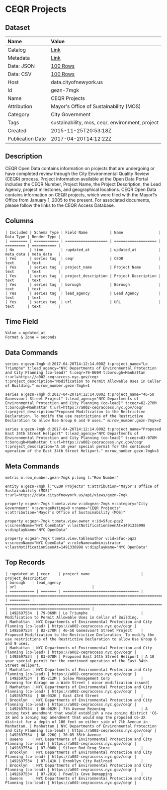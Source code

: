 # CEQR Projects

## Dataset

| Name | Value |
| :--- | :---- |
| Catalog | [Link](https://catalog.data.gov/dataset/ceqr-projects) |
| Metadata | [Link](https://data.cityofnewyork.us/api/views/gezn-7mgk) |
| Data: JSON | [100 Rows](https://data.cityofnewyork.us/api/views/gezn-7mgk/rows.json?max_rows=100) |
| Data: CSV | [100 Rows](https://data.cityofnewyork.us/api/views/gezn-7mgk/rows.csv?max_rows=100) |
| Host | data.cityofnewyork.us |
| Id | gezn-7mgk |
| Name | CEQR Projects |
| Attribution | Mayor's Office of Sustainability (MOS) |
| Category | City Government |
| Tags | sustainability, mos, ceqr, environment, project |
| Created | 2015-11-25T20:53:18Z |
| Publication Date | 2017-04-20T14:12:22Z |

## Description

CEQR Open Data contains information on projects that are undergoing or have completed review through the City Environmental Quality Review (CEQR) process. Project information available at the Open Data Portal includes the CEQR Number, Project Name, the Project Description, the Lead Agency, project milestones, and geographical locations. CEQR Open Data contains information on CEQR projects, which were filed with the Mayor?s Office from January 1, 2005 to the present.  For associated documents, please follow the links to the CEQR Access Database.

## Columns

```ls
| Included | Schema Type | Field Name          | Name                | Data Type | Render Type |
| ======== | =========== | =================== | =================== | ========= | =========== |
| No       | time        | :updated_at         | updated_at          | meta_data | meta_data   |
| Yes      | series tag  | ceqr                | CEQR                | text      | text        |
| Yes      | series tag  | project_name        | Project Name        | text      | text        |
| Yes      | series tag  | project_description | Project Description | text      | text        |
| Yes      | series tag  | borough             | Borough             | text      | text        |
| Yes      | series tag  | lead_agency         | Lead Agency         | text      | text        |
| Yes      | series tag  | url                 | URL                 | text      | text        |
```

## Time Field

```ls
Value = updated_at
Format & Zone = seconds
```

## Data Commands

```ls
series e:gezn-7mgk d:2017-04-20T14:12:14.000Z t:project_name="Le Triumphe" t:lead_agency="NYC Departments of Environmental Protection and City Planning (co-lead)" t:ceqr=79-069M t:borough=Manhattan t:url=https://a002-ceqraccess.nyc.gov/ceqr t:project_description="Modification to Permit Allowable Uses in Cellar of Building." m:row_number.gezn-7mgk=1

series e:gezn-7mgk d:2017-04-20T14:12:14.000Z t:project_name="46-50 Ganesvoort Street Project" t:lead_agency="NYC Departments of Environmental Protection and City Planning (co-lead)" t:ceqr=82-270M t:borough=Manhattan t:url=https://a002-ceqraccess.nyc.gov/ceqr t:project_description="Proposed Modification to the Restrictive Declaration. To modify the use restrictions of the Restrictive Declaration to allow Use Group 6 and 9 uses." m:row_number.gezn-7mgk=2

series e:gezn-7mgk d:2017-04-20T14:12:14.000Z t:project_name="Proposed East 34th Street Heliport" t:lead_agency="NYC Departments of Environmental Protection and City Planning (co-lead)" t:ceqr=83-078M t:borough=Manhattan t:url=https://a002-ceqraccess.nyc.gov/ceqr t:project_description="A 10 year special permit for the continued operation of the East 34th Street Heliport." m:row_number.gezn-7mgk=3
```

## Meta Commands

```ls
metric m:row_number.gezn-7mgk p:long l:"Row Number"

entity e:gezn-7mgk l:"CEQR Projects" t:attribution="Mayor's Office of Sustainability (MOS)" t:url=https://data.cityofnewyork.us/api/views/gezn-7mgk

property e:gezn-7mgk t:meta.view v:id=gezn-7mgk v:category="City Government" v:averageRating=0 v:name="CEQR Projects" v:attribution="Mayor's Office of Sustainability (MOS)"

property e:gezn-7mgk t:meta.view.owner v:id=5fuc-pqz2 v:screenName="NYC OpenData" v:lastNotificationSeenAt=1491336998 v:displayName="NYC OpenData"

property e:gezn-7mgk t:meta.view.tableauthor v:id=5fuc-pqz2 v:screenName="NYC OpenData" v:roleName=administrator v:lastNotificationSeenAt=1491336998 v:displayName="NYC OpenData"
```

## Top Records

```ls
| :updated_at | ceqr    | project_name                       | project_description                                                                                                                                                                                                | borough   | lead_agency                                                             | url                                  | 
| =========== | ======= | ================================== | ================================================================================================================================================================================================================== | ========= | ======================================================================= | ==================================== | 
| 1492697534  | 79-069M | Le Triumphe                        | Modification to Permit Allowable Uses in Cellar of Building.                                                                                                                                                       | Manhattan | NYC Departments of Environmental Protection and City Planning (co-lead) | https://a002-ceqraccess.nyc.gov/ceqr | 
| 1492697534  | 82-270M | 46-50 Ganesvoort Street Project    | Proposed Modification to the Restrictive Declaration. To modify the use restrictions of the Restrictive Declaration to allow Use Group 6 and 9 uses.                                                               | Manhattan | NYC Departments of Environmental Protection and City Planning (co-lead) | https://a002-ceqraccess.nyc.gov/ceqr | 
| 1492697534  | 83-078M | Proposed East 34th Street Heliport | A 10 year special permit for the continued operation of the East 34th Street Heliport.                                                                                                                             | Manhattan | NYC Departments of Environmental Protection and City Planning (co-lead) | https://a002-ceqraccess.nyc.gov/ceqr | 
| 1492697534  | 85-212M | Solow Management Corp              | Rezoning for Garage on a Wide Street ( minor modification issued)                                                                                                                                                  | Manhattan | NYC Departments of Environmental Protection and City Planning (co-lead) | https://a002-ceqraccess.nyc.gov/ceqr | 
| 1492697534  | 86-032K | East 43rd Street                   |                                                                                                                                                                                                                    | Brooklyn  | NYC Departments of Environmental Protection and City Planning (co-lead) | https://a002-ceqraccess.nyc.gov/ceqr | 
| 1492697534  | 86-082M | 7th Avenue Rezoning                | A zoning text amendment that would establish a new zoning district 'C6-3X and a zoning map amendment that would map the proposed C6-3X district for a depth of 100 feet on either side of 7th Avenue in Manhattan. | Manhattan | NYC Departments of Environmental Protection and City Planning (co-lead) | https://a002-ceqraccess.nyc.gov/ceqr | 
| 1492697534  | 86-226Q | 70-05 35th Avenue                  |                                                                                                                                                                                                                    | Queens    | NYC Departments of Environmental Protection and City Planning (co-lead) | https://a002-ceqraccess.nyc.gov/ceqr | 
| 1492697534  | 87-086K | Silver Rod Drug Store              |                                                                                                                                                                                                                    | Brooklyn  | NYC Departments of Environmental Protection and City Planning (co-lead) | https://a002-ceqraccess.nyc.gov/ceqr | 
| 1492697534  | 87-141K | Brooklyn City Railroad             |                                                                                                                                                                                                                    | Brooklyn  | NYC Departments of Environmental Protection and City Planning (co-lead) | https://a002-ceqraccess.nyc.gov/ceqr | 
| 1492697534  | 87-281Q | Powells Cove Demapping             |                                                                                                                                                                                                                    | Queens    | NYC Departments of Environmental Protection and City Planning (co-lead) | https://a002-ceqraccess.nyc.gov/ceqr | 
```